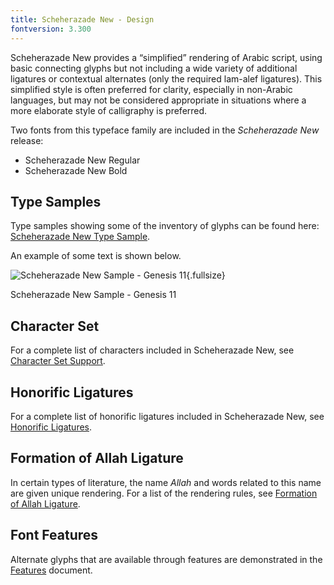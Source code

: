 ```yaml
---
title: Scheherazade New - Design
fontversion: 3.300
---
```


Scheherazade New provides a “simplified” rendering of Arabic script, using basic connecting glyphs but not including a wide variety of additional ligatures or contextual alternates (only the required lam-alef ligatures). This simplified style is often preferred for clarity, especially in non-Arabic languages, but may not be considered appropriate in situations where a more elaborate style of calligraphy is preferred.

Two fonts from this typeface family are included in the *Scheherazade New* release:

* Scheherazade New Regular
* Scheherazade New Bold


## Type Samples

Type samples showing some of the inventory of glyphs can be found here: 
[Scheherazade New Type Sample](sample.md).

An example of some text is shown below. 

![Scheherazade New Sample - Genesis 11](assets/images/ScheherazadeGen11.png){.fullsize}
<!-- PRODUCT SITE IMAGE SRC https://software.sil.org/scheherazade/wp-content/uploads/sites/29/2016/03/ScheherazadeGen11.png -->
<figcaption>Scheherazade New Sample - Genesis 11</figcaption>

## Character Set

For a complete list of characters included in Scheherazade New, see [Character Set Support](charset.md).

## Honorific Ligatures

For a complete list of honorific ligatures included in Scheherazade New, see [Honorific Ligatures](honorifics.md).

## Formation of Allah Ligature

In certain types of literature, the name *Allah* and words related to this name are given unique rendering. For a list of the rendering rules, see [Formation of Allah Ligature](allah.md).


## Font Features

Alternate glyphs that are available through features are demonstrated in the [Features](features.md) document. 
